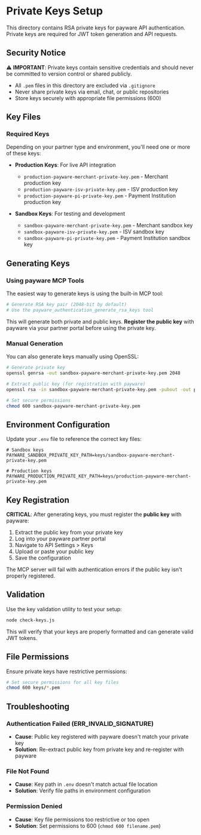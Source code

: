 # Private Keys Setup

This directory contains RSA private keys for payware API authentication. Private keys are required for JWT token generation and API requests.

## Security Notice

⚠️ **IMPORTANT**: Private keys contain sensitive credentials and should never be committed to version control or shared publicly.

- All `.pem` files in this directory are excluded via `.gitignore`
- Never share private keys via email, chat, or public repositories
- Store keys securely with appropriate file permissions (600)

## Key Files

### Required Keys

Depending on your partner type and environment, you'll need one or more of these keys:

- **Production Keys**: For live API integration
  - `production-payware-merchant-private-key.pem` - Merchant production key
  - `production-payware-isv-private-key.pem` - ISV production key
  - `production-payware-pi-private-key.pem` - Payment Institution production key

- **Sandbox Keys**: For testing and development
  - `sandbox-payware-merchant-private-key.pem` - Merchant sandbox key
  - `sandbox-payware-isv-private-key.pem` - ISV sandbox key
  - `sandbox-payware-pi-private-key.pem` - Payment Institution sandbox key

## Generating Keys

### Using payware MCP Tools

The easiest way to generate keys is using the built-in MCP tool:

```bash
# Generate RSA key pair (2048-bit by default)
# Use the payware_authentication_generate_rsa_keys tool
```

This will generate both private and public keys. **Register the public key** with payware via your partner portal before using the private key.

### Manual Generation

You can also generate keys manually using OpenSSL:

```bash
# Generate private key
openssl genrsa -out sandbox-payware-merchant-private-key.pem 2048

# Extract public key (for registration with payware)
openssl rsa -in sandbox-payware-merchant-private-key.pem -pubout -out public-key.pem

# Set secure permissions
chmod 600 sandbox-payware-merchant-private-key.pem
```

## Environment Configuration

Update your `.env` file to reference the correct key files:

```env
# Sandbox keys
PAYWARE_SANDBOX_PRIVATE_KEY_PATH=keys/sandbox-payware-merchant-private-key.pem

# Production keys
PAYWARE_PRODUCTION_PRIVATE_KEY_PATH=keys/production-payware-merchant-private-key.pem
```

## Key Registration

**CRITICAL**: After generating keys, you must register the **public key** with payware:

1. Extract the public key from your private key
2. Log into your payware partner portal
3. Navigate to API Settings > Keys
4. Upload or paste your public key
5. Save the configuration

The MCP server will fail with authentication errors if the public key isn't properly registered.

## Validation

Use the key validation utility to test your setup:

```bash
node check-keys.js
```

This will verify that your keys are properly formatted and can generate valid JWT tokens.

## File Permissions

Ensure private keys have restrictive permissions:

```bash
# Set secure permissions for all key files
chmod 600 keys/*.pem
```

## Troubleshooting

### Authentication Failed (ERR_INVALID_SIGNATURE)
- **Cause**: Public key registered with payware doesn't match your private key
- **Solution**: Re-extract public key from private key and re-register with payware

### File Not Found
- **Cause**: Key path in `.env` doesn't match actual file location
- **Solution**: Verify file paths in environment configuration

### Permission Denied
- **Cause**: Key file permissions too restrictive or too open
- **Solution**: Set permissions to 600 (`chmod 600 filename.pem`)